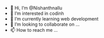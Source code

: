 - 👋 Hi, I’m @Nishanthnallu
- 👀 I’m interested in codinh
- 🌱 I’m currently learning web development 
- 💞️ I’m looking to collaborate on ...
- 📫 How to reach me ...

<!---
Nishanthnallu/Nishanthnallu is a ✨ special ✨ repository because its `README.md` (this file) appears on your GitHub profile.
You can click the Preview link to take a look at your changes.
--->
